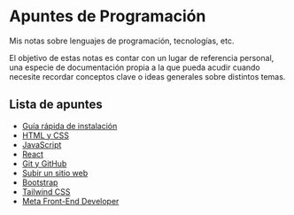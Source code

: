 # Apuntes de Programación

Mis notas sobre lenguajes de programación, tecnologías, etc.

El objetivo de estas notas es contar con un lugar de referencia personal, una especie de documentación propia a la que pueda acudir cuando necesite recordar conceptos clave o ideas generales sobre distintos temas.

## Lista de apuntes
<!-- - [TITULO](apuntes/...) -->
- [Guía rápida de instalación](apuntes/Guía%20rápida%20de%20instalación.md)
- [HTML y CSS](apuntes/HTML%20y%20CSS.md)
- [JavaScript](apuntes/JavaScript.md)
- [React](apuntes/React.md)
- [Git y GitHub](apuntes/Git%20y%20GitHub.md)
- [Subir un sitio web](apuntes/Cómo%20subir%20un%20sitio%20web.md/)
- [Bootstrap](apuntes/Bootstrap.md)
- [Tailwind CSS](apuntes/Tailwind%20CSS.md)
- [Meta Front-End Developer](apuntes/Meta%20Front-End%20Developer.md)